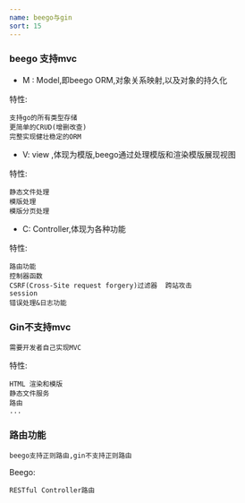 ```yaml
---
name: beego与gin
sort: 15
---
```


### beego 支持mvc

- M : Model,即beego ORM,对象关系映射,以及对象的持久化

特性:

	支持go的所有类型存储
	更简单的CRUD(增删改查)
	完整实现健壮稳定的ORM

- V: view	,体现为模版,beego通过处理模版和渲染模版展现视图

特性:

	静态文件处理
	模版处理
	模版分页处理
	
- C: Controller,体现为各种功能

特性:
	
	路由功能
	控制器函数
	CSRF(Cross-Site request forgery)过滤器  跨站攻击
	session
	错误处理&日志功能
	

### Gin不支持mvc
	
	需要开发者自己实现MVC
	
特性:

	HTML 渲染和模版
	静态文件服务
	路由
	...
	
### 路由功能

	beego支持正则路由,gin不支持正则路由
	
Beego:
	
	RESTful Controller路由
		
	
	